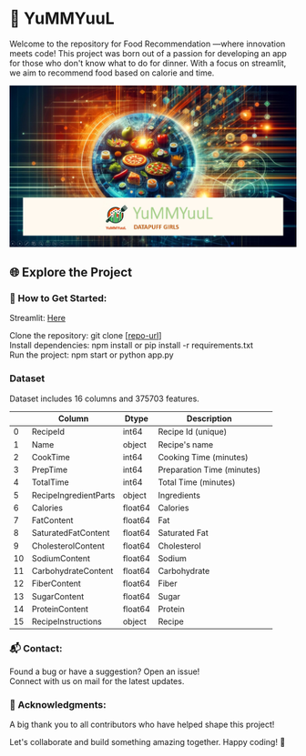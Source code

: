 
# 🚀 YuMMYuuL

Welcome to the repository for Food Recommendation —where innovation meets code! This project was born out of a passion for developing an app for those who don't know what to do for dinner. With a focus on streamlit, we aim to recommend food based on calorie and time.

<div align="center">
  <img src="title image.jpg" alt="Project Logo" width="700"/>
</div>


## 🌐 Explore the Project

### 🔧 How to Get Started: <br/>

Streamlit: [Here](https://dietrecommendation-v2.streamlit.app/) <br/>

Clone the repository: git clone [[repo-url](https://github.com/MineKara/diet_recommendation.git)] <br/>
Install dependencies: npm install or pip install -r requirements.txt <br/>
Run the project: npm start or python app.py <br/>


### Dataset

Dataset includes 16 columns and 375703 features.

|    | Column                | Dtype   | Description                |   |
|----|-----------------------|---------|----------------------------|---|
| 0  | RecipeId              | int64   | Recipe Id (unique)         |   |
| 1  | Name                  | object  | Recipe's name              |   |
| 2  | CookTime              | int64   | Cooking Time (minutes)     |   |
| 3  | PrepTime              | int64   | Preparation Time (minutes) |   |
| 4  | TotalTime             | int64   | Total Time (minutes)       |   |
| 5  | RecipeIngredientParts | object  | Ingredients                |   |
| 6  | Calories              | float64 | Calories                   |   |
| 7  | FatContent            | float64 | Fat                        |   |
| 8  | SaturatedFatContent   | float64 | Saturated Fat              |   |
| 9  | CholesterolContent    | float64 | Cholesterol                |   |
| 10 | SodiumContent         | float64 | Sodium                     |   |
| 11 | CarbohydrateContent   | float64 | Carbohydrate               |   |
| 12 | FiberContent          | float64 | Fiber                      |   |
| 13 | SugarContent          | float64 | Sugar                      |   |
| 14 | ProteinContent        | float64 | Protein                    |   |
| 15 | RecipeInstructions    | object  | Recipe                     |   |



### 📬 Contact: <br/>

Found a bug or have a suggestion? Open an issue! <br/>
Connect with us on mail for the latest updates. <br/>

### 🌟 Acknowledgments: <br/>
A big thank you to all contributors who have helped shape this project!

Let's collaborate and build something amazing together. Happy coding! 🚀





